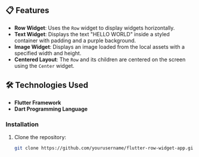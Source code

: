 ## 📋 Features

- **Row Widget**: Uses the `Row` widget to display widgets horizontally.
- **Text Widget**: Displays the text "HELLO WORLD" inside a styled container with padding and a purple background.
- **Image Widget**: Displays an image loaded from the local assets with a specified width and height.
- **Centered Layout**: The `Row` and its children are centered on the screen using the `Center` widget.

## 🛠️ Technologies Used

- **Flutter Framework**  
- **Dart Programming Language**

### Installation
1. Clone the repository:
   ```bash
   git clone https://github.com/yourusername/flutter-row-widget-app.git
